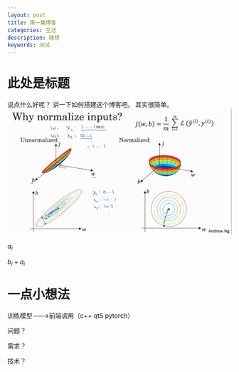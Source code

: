 ```yaml
---
layout: post
title: 第一篇博客
categories: 生活
description: 随想
keywords: 测试
---
```


<head>
    <script src="https://cdn.mathjax.org/mathjax/latest/MathJax.js?config=TeX-AMS-MML_HTMLorMML" type="text/javascript"></script>
    <script type="text/x-mathjax-config">
        MathJax.Hub.Config({
            tex2jax: {
            skipTags: ['script', 'noscript', 'style', 'textarea', 'pre'],
            inlineMath: [['$','$']]
            }
        });
    </script>
</head>


# 此处是标题
说点什么好呢？
讲一下如何搭建这个博客吧。
其实很简单。
![](2020-03-08-first-blog.assets/image-20200208111327052.png)

$a_i$

$b_i+a_i$

#  一点小想法

训练模型--->前端调用（c++ qt5  pytorch）

问题？

需求？

技术？



